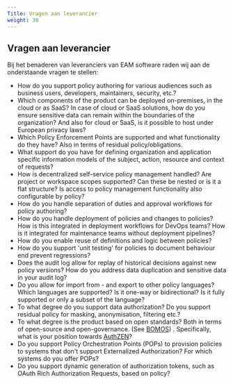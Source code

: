 ```yaml
---
Title: Vragen aan leverancier
weight: 30
---
```


## Vragen aan leverancier

Bij het benaderen van leveranciers van EAM software raden wij aan de onderstaande vragen te stellen:

- How do you support policy authoring for various audiences such as business users, developers, maintainers, security, etc.?
- Which components of the product can be deployed on-premises, in the cloud or as SaaS? In case of cloud or SaaS solutions, how do you ensure sensitive data can remain within the boundaries of the organization? And also for cloud or SaaS, is it possible to host under European privacy laws?
- Which Policy Enforcement Points are supported and what functionality do they have? Also in terms of residual policy/obligations.
- What support do you have for defining organization and application specific information models of the subject, action, resource and context of requests?
- How is decentralized self-service policy management handled? Are project or workspace scopes supported? Can these be nested or is it a flat structure? Is access to policy management functionality also configurable by policy?
- How do you handle separation of duties and approval workflows for policy authoring?
- How do you handle deployment of policies and changes to policies? How is this integrated in deployment workflows for DevOps teams? How is it integrated for maintenance teams without deployment pipelines?
- How do you enable reuse of definitions and logic between policies?
- How do you support 'unit testing' for policies to document behaviour end prevent regressions?
- Does the audit log allow for replay of historical decisions against new policy versions? How do you address data duplication and sensitive data in your audit log? 
- Do you allow for import from - and export to other policy languages? Which languages are supported? Is it one-way or bidirectional? Is it fully supported or only a subset of the language?
- To what degree do you support data authorization? Do you support residual policy for masking, anonymisation, filtering etc.?
- To what degree is the product based on open standards? Both in terms of open-source and open-governance. (See [BOMOS](https://www.logius.nl/onze-dienstverlening/domeinen/infrastructuur/bomos)) . Specifically, what is your position towards [AuthZEN](https://openid.net/wg/authzen/)?
- Do you support Policy Orchestration Points (POPs) to provision policies to systems that don't support Externalized Authorization? For which systems do you offer POPs?
- Do you support dynamic generation of authorization tokens, such as OAuth Rich Authorization Requests, based on policy?